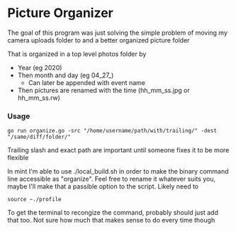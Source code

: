 # Picture Organizer

The goal of this program was just solving the simple problem of moving my camera uploads folder to and a better organized picture folder

That is organized in a top level photos folder by
  * Year (eg 2020)
  * Then month and day (eg 04_27_)
    * Can later be appended with event name
  * Then pictures are renamed with the time (hh_mm_ss.jpg or hh_mm_ss.rw)

### Usage

```
go run organize.go -src "/home/username/path/with/trailing/" -dest "/same/diff/folder/"  
```

Trailing slash and exact path are important until someone fixes it to be more flexible

In mint I'm able to use ./local_build.sh in order to make the binary command line accessible as "organize". Feel free to rename it whatever suits you, maybe I'll make that a passible option to the script. Likely need to 

    source ~./profile
    
 To get the terminal to recongize the command, probably should just add that too. Not sure how much that makes sense to do every time though
